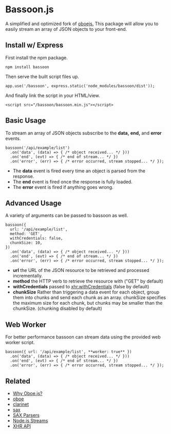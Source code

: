 # Bassoon.js
A simplified and optimized fork of [oboejs.](http://oboejs.com/) This package will allow you to easily stream an array of JSON objects to your front-end.

## Install w/ Express
First install the npm package.
```
npm install bassoon
```
Then serve the built script files up.
```
app.use('/bassoon', express.static('node_modules/bassoon/dist'));
```
And finally link the script in your HTML/view.
```
<script src="/bassoon/bassoon.min.js"></script>
```

## Basic Usage
To stream an array of JSON objects subscribe to the **data,** **end,** and **error** events.

```
bassoon('/api/example/list')
  .on('data', (data) => { /* object received... */ }))
  .on('end', (evt) => { /* end of stream... */ })
  .on('error', (err) => { /* error occurred, stream stopped... */ });
```

- The **data** event is fired every time an object is parsed from the response.
- The **end** event is fired once the response is fully loaded.
- The **error** event is fired if anything goes wrong.

## Advanced Usage
A variety of arguments can be passed to bassoon as well.

```
bassoon({
  url: '/api/example/list',
  method: 'GET',
  withCredentials: false,
  chunkSize: 10,
})
  .on('data', (data) => { /* object received... */ }))
  .on('end', (evt) => { /* end of stream... */ })
  .on('error', (err) => { /* error occurred, stream stopped... */ });
```

- **url** the URL of the JSON resource to be retrieved and processed incrementally.
- **method** the HTTP verb to retrieve the resource with ("GET" by default)
- **withCredentials** passed to [xhr.withCredentials](https://developer.mozilla.org/en-US/docs/Web/API/XMLHttpRequest/withCredentials) (false by default)
- **chunkSize** Rather than triggering a data event for each object, group them into chunks and send each chunk as an array. chunkSize specifies the maximum size for each chunk, but chunks may be smaller than the chunkSize. (chunking disabled by default)

## Web Worker
For better performance bassoon can stream data using the provided web worker script.

```
bassoon({ url: '/api/example/list', **worker: true** })
  .on('data', (data) => { /* object received... */ }))
  .on('end', (evt) => { /* end of stream... */ })
  .on('error', (err) => { /* error occurred, stream stopped... */ });
```

## Related
- [Why Oboe.js?](http://oboejs.com/why)
- [oboe](https://www.npmjs.com/package/oboe)
- [clarinet](https://www.npmjs.com/package/clarinet)
- [sax](https://www.npmjs.com/package/sax)
- [SAX Parsers](https://docs.oracle.com/javase/tutorial/jaxp/sax/parsing.html)
- [Node.js Streams](https://nodejs.dev/learn/nodejs-streams)
- [XHR API](https://hpbn.co/xmlhttprequest/)
